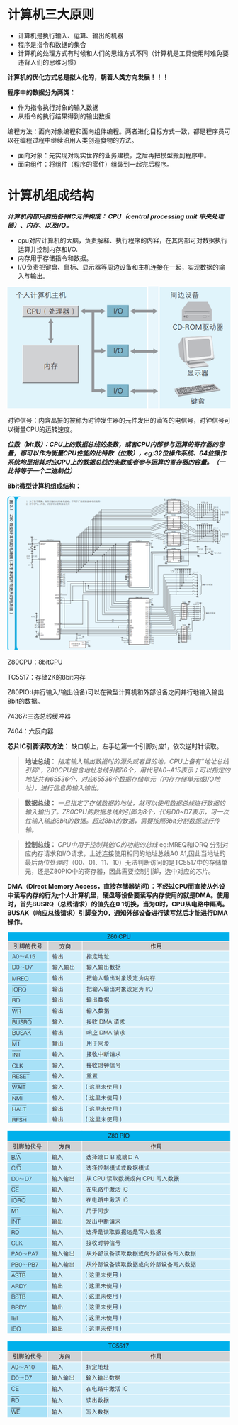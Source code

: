 # 计算机三大原则

+ 计算机是执行输入、运算、输出的机器
+ 程序是指令和数据的集合
+ 计算机的处理方式有时候和人们的思维方式不同（计算机是工具使用时难免要违背人们的思维习惯）

**计算机的优化方式总是拟人化的，朝着人类方向发展！！！**

**程序中的数据分为两类：**

+ 作为指令执行对象的输入数据
+ 从指令的执行结果得到的输出数据

编程方法：面向对象编程和面向组件编程。两者进化目标方式一致，都是程序员可以在编程过程中继续沿用人类创造食物的方法。

+ 面向对象：先实现对现实世界的业务建模，之后再把模型搬到程序中。
+ 面向组件：将组件（程序的零件）组装到一起完后程序。

# 计算机组成结构

***计算机内部只要由各种IC元件构成： CPU（central processing unit 中央处理器）、内存、以及I/O。***

+ cpu对应计算机的大脑，负责解释、执行程序的内容，在其内部可对数据执行运算并控制内存和I/O.
+ 内存用于存储指令和数据。
+ I/O负责把键盘、鼠标、显示器等周边设备和主机连接在一起，实现数据的输入与输出。

![ 计算机硬件组成 ](2021042520.png)

时钟信号：内含晶振的被称为时钟发生器的元件发出的滴答的电信号，时钟信号可以衡量CPU的运转速度。

***位数（bit数）：CPU上的数据总线的条数，或者CPU内部参与运算的寄存器的容量，都可以作为衡量CPU性能的比特数（位数），eg:32位操作系统、64位操作系统均是指其对应CPU上的数据总线的条数或者参与运算的寄存器的容量。（一比特等于一个二进制位）***

**8bit微型计算机组成结构：**

![Z80CPU微型计算机](2021042520_1.png)

Z80CPU：8bitCPU

TC5517：存储2K的8bit内存

Z80PIO:(并行输入/输出设备)可以在微型计算机和外部设备之间并行地输入输出8bit的数据。

74367:三态总线缓冲器

7404：六反向器

**芯片IC引脚读取方法：** 缺口朝上，左手边第一个引脚对应1，依次逆时针读取。

> **地址总线：** *指定输入输出数据时的源头或者目的地，CPU上备有“地址总线引脚”，Z80CPU包含地址总线引脚16个，用代号A0~A15表示；可以指定的地址共有65536个，对应65536个数据存储单元（内存存储单元或I/O地址），进行信息的输入输出。*

> **数据总线：** *一旦指定了存储数据的地址，就可以使用数据总线进行数据的输入输出了。Z80CPU的数据总线的引脚为8个，代号D0~D7表示，可一次性输入输出8bit的数据。超过8bit的数据，需要按照8bit分割数据进行传输。*

> **控制总线：** *CPU中用于控制其他IC的功能的总线* eg:MREQ和IORQ 分别对应内存请求和I/O请求，上述连接使用相同的地址总线A0 A1,因此当地址的最后两位处理时（00、01、11、10）无法判断访问的是TC5517中的存储单元，还是Z80PIO中的寄存器，因此需要控制引脚，选中对应的芯片。

**DMA（Direct Memory Access，直接存储器访问）：不经过CPU而直接从外设中读写内存的行为;个人计算机里，硬盘等设备要读写内存使用的就是DMA。使用时，首先BUSRQ（总线请求）的值先在0 1切换，当为0时，CPU从电路中隔离。BUSAK（响应总线请求）引脚变为0，通知外部设备进行读写然后才能进行DMA操作。**

![CPU](2021042521.png)

![Z90PIO](2021042521_2.png)

![TC5517](2021042521_1.png)

